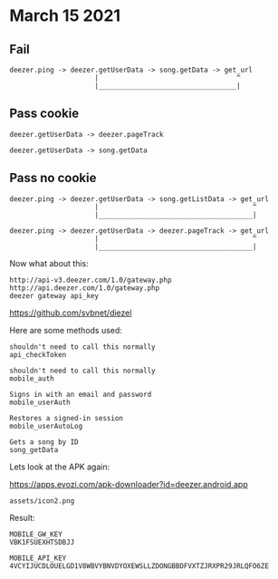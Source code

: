 # March 15 2021

## Fail

~~~
deezer.ping -> deezer.getUserData -> song.getData -> get_url
                     |                                  ^
                     |__________________________________|
~~~

## Pass cookie

~~~
deezer.getUserData -> deezer.pageTrack
~~~

~~~
deezer.getUserData -> song.getData
~~~

## Pass no cookie

~~~
deezer.ping -> deezer.getUserData -> song.getListData -> get_url
                     |                                      ^
                     |______________________________________|
~~~

~~~
deezer.ping -> deezer.getUserData -> deezer.pageTrack -> get_url
                     |                                      ^
                     |______________________________________|
~~~

Now what about this:

~~~
http://api-v3.deezer.com/1.0/gateway.php
http://api.deezer.com/1.0/gateway.php
deezer gateway api_key
~~~

https://github.com/svbnet/diezel

Here are some methods used:

~~~
shouldn't need to call this normally
api_checkToken

shouldn't need to call this normally
mobile_auth

Signs in with an email and password
mobile_userAuth

Restores a signed-in session
mobile_userAutoLog

Gets a song by ID
song_getData
~~~

Lets look at the APK again:

https://apps.evozi.com/apk-downloader?id=deezer.android.app

~~~
assets/icon2.png
~~~

Result:

~~~
MOBILE_GW_KEY
VBK1FSUEXHTSDBJJ

MOBILE_API_KEY
4VCYIJUCDLOUELGD1V8WBVYBNVDYOXEWSLLZDONGBBDFVXTZJRXPR29JRLQFO6ZE
~~~
